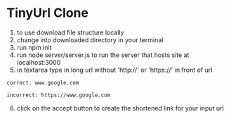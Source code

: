 # TinyUrl Clone 

1) to use download file structure locally 
2) change into downloaded directory in your terminal
3) run npm init 
4) run node server/server.js to run the server that hosts site at localhost:3000
5) in textarea type in long url without 'http://' or 'https://' in front of url 

```correct: www.google.com``` 

```incorrect: https://www.google.com```

6) click on the accept button to create the shortened link for your input url 

